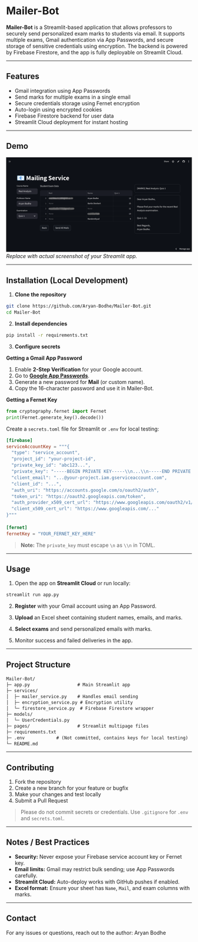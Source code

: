 
# Mailer-Bot

**Mailer-Bot** is a Streamlit-based application that allows professors to securely send personalized exam marks to students via email. It supports multiple exams, Gmail authentication via App Passwords, and secure storage of sensitive credentials using encryption. The backend is powered by Firebase Firestore, and the app is fully deployable on Streamlit Cloud.

---

## Features

- Gmail integration using App Passwords  
- Send marks for multiple exams in a single email  
- Secure credentials storage using Fernet encryption
- Auto-login using encrypted cookies
- Firebase Firestore backend for user data  
- Streamlit Cloud deployment for instant hosting

---

## Demo

![Screenshot Placeholder](docs/screenshot.png)  
*Replace with actual screenshot of your Streamlit app.*

---

## Installation (Local Development)

1. **Clone the repository**
```bash
git clone https://github.com/Aryan-Bodhe/Mailer-Bot.git
cd Mailer-Bot
````

2. **Install dependencies**

```bash
pip install -r requirements.txt
```

3. **Configure secrets**

 **Getting a Gmail App Password**
1. Enable **2-Step Verification** for your Google account.
2. Go to **[Google App Passwords](https://myaccount.google.com/apppasswords)**.
3. Generate a new password for **Mail** (or custom name).
4. Copy the 16-character password and use it in Mailer-Bot.

 **Getting a Fernet Key**
```python
from cryptography.fernet import Fernet
print(Fernet.generate_key().decode())
```

Create a `secrets.toml` file for Streamlit or `.env` for local testing:

```toml
[firebase]
serviceAccountKey = """{
  "type": "service_account",
  "project_id": "your-project-id",
  "private_key_id": "abc123...",
  "private_key": "-----BEGIN PRIVATE KEY-----\\n...\\n-----END PRIVATE KEY-----\\n",
  "client_email": "...@your-project.iam.gserviceaccount.com",
  "client_id": "...",
  "auth_uri": "https://accounts.google.com/o/oauth2/auth",
  "token_uri": "https://oauth2.googleapis.com/token",
  "auth_provider_x509_cert_url": "https://www.googleapis.com/oauth2/v1/certs",
  "client_x509_cert_url": "https://www.googleapis.com/..."
}"""

[fernet]
fernetKey = "YOUR_FERNET_KEY_HERE"
```

> **Note:** The `private_key` must escape `\n` as `\\n` in TOML.

---

## Usage

1. Open the app on **Streamlit Cloud** or run locally:

```bash
streamlit run app.py
```

2. **Register** with your Gmail account using an App Password.

3. **Upload** an Excel sheet containing student names, emails, and marks.

4. **Select exams** and send personalized emails with marks.

5. Monitor success and failed deliveries in the app.

---

## Project Structure

```
Mailer-Bot/
├─ app.py                  # Main Streamlit app
├─ services/
│  ├─ mailer_service.py    # Handles email sending
│  ├─ encryption_service.py # Encryption utility
│  └─ firestore_service.py  # Firebase Firestore wrapper
├─ models/
│  └─ UserCredentials.py
├─ pages/                  # Streamlit multipage files
├─ requirements.txt
├─ .env            # (Not committed, contains keys for local testing)
└─ README.md
```

---

## Contributing

1. Fork the repository
2. Create a new branch for your feature or bugfix
3. Make your changes and test locally
4. Submit a Pull Request

> Please do not commit secrets or credentials. Use `.gitignore` for `.env` and `secrets.toml`.

---

## Notes / Best Practices

* **Security:** Never expose your Firebase service account key or Fernet key.
* **Email limits:** Gmail may restrict bulk sending; use App Passwords carefully.
* **Streamlit Cloud:** Auto-deploy works with GitHub pushes if enabled.
* **Excel format:** Ensure your sheet has `Name`, `Mail`, and exam columns with marks.

---

## Contact

For any issues or questions, reach out to the author: Aryan Bodhe

